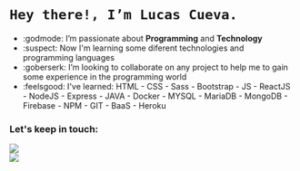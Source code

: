 # ```Hey there!, I’m Lucas Cueva.```

* :godmode: I’m passionate about **Programming** and **Technology**
* :suspect: Now I'm learning some diferent technologies and programming languages
* :goberserk: I’m looking to collaborate on any project to help me to gain some experience in the programming world
* :feelsgood: I've learned: HTML - CSS - Sass - Bootstrap - JS - ReactJS - NodeJS - Express - JAVA - Docker - MYSQL - MariaDB - MongoDB - Firebase - NPM - GIT - BaaS - Heroku

 ### Let's keep in touch: </br>
<div> 
 <a href = "mailto:lucasmaximilianocueva@gmail.com"><img src="https://img.shields.io/badge/-Gmail-%23333?style=for-the-badge&logo=gmail&logoColor=white" target="_blank"></a></br>
  <a href="https://www.linkedin.com/in/lucas-maximiliano-cueva/" target="_blank"><img src="https://img.shields.io/badge/-LinkedIn-%230077B5?style=for-the-badge&logo=linkedin&logoColor=white" target="_blank"></a>
</div>


